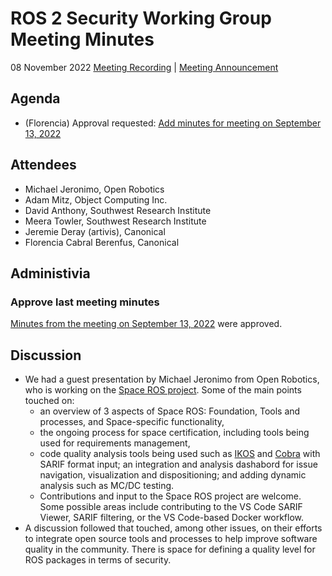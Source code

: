 # ROS 2 Security Working Group Meeting Minutes
 
08 November 2022
[Meeting Recording](https://youtu.be/MDPYzRIm-ho) | [Meeting Announcement](https://discourse.ros.org/t/security-working-group-meeting-november-2022/28049)

## Agenda
 
- (Florencia) Approval requested: [Add minutes for meeting on September 13, 2022](https://github.com/ros-security/community/pull/42)

## Attendees

- Michael Jeronimo, Open Robotics
- Adam Mitz, Object Computing Inc.
- David Anthony, Southwest Research Institute
- Meera Towler, Southwest Research Institute
- Jeremie Deray (artivis), Canonical
- Florencia Cabral Berenfus, Canonical

## Administivia

### Approve last meeting minutes

[Minutes from the meeting on September 13, 2022](https://github.com/ros-security/community/pull/42) were approved.

## Discussion

- We had a guest presentation by Michael Jeronimo from Open Robotics, who is working on the [Space ROS project](https://github.com/space-ros/space-ros). Some of the main points touched on: 
    - an overview of 3 aspects of Space ROS: Foundation, Tools and processes, and Space-specific functionality,
    - the ongoing process for space certification, including tools being used for requirements management,
    - code quality analysis tools being used such as [IKOS](https://github.com/space-ros/ikos) and [Cobra](https://github.com/nimble-code/Cobra) with SARIF format input; an integration and analysis dashabord for issue navigation, visualization and dispositioning; and adding dynamic analysis such as MC/DC testing.
    - Contributions and input to the Space ROS project are welcome. Some possible areas include contributing to the VS Code SARIF Viewer, SARIF filtering, or the VS Code-based Docker workflow.
- A discussion followed that touched, among other issues, on their efforts to integrate open source tools and processes to help improve software quality in the community. There is space for defining a quality level for ROS packages in terms of security.